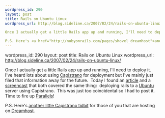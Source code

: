 ```yaml
--- 
wordpress_id: 290
layout: post
title: Rails on Ubuntu Linux
wordpress_url: http://blog.sideline.ca/2007/02/24/rails-on-ubuntu-linux/

Once I actually get a little Rails app up and running, I'll need to deploy it.  I've heard lots about using <a href="http://manuals.rubyonrails.org/read/book/17">Capistrano</a> for deployment but I've mainly just filed that information away for the future.  Today I found an <a href="http://wiki.slicehost.com/doku.php?id=automated_rails_install_and_deployment_with_deprec_capistrano">article</a> and a <a href="http://www.bestechvideos.com/2007/01/14/building-a-full-rails-stack-on-ubuntu-using-depreccapistrano/">screencast</a> that both covered the same thing:  deploying rails to a <a href="http://www.ubuntu.com/">Ubuntu</a> server using Capistrano.  This was just too coincidental so I had to post it.  Time to fire up <a href="http://www.parallels.com/">Parallels</a>!

P.S. Here's <a href="http://nubyonrails.com/pages/shovel_dreamhost">another little Capistrano tidbit</a> for those of you that are hosting on <a href="http://www.dreamhost.com">Dreamhost</a>.
--- 
```

wordpress_id: 290
layout: post
title: Rails on Ubuntu Linux
wordpress_url: http://blog.sideline.ca/2007/02/24/rails-on-ubuntu-linux/

Once I actually get a little Rails app up and running, I'll need to deploy it.  I've heard lots about using <a href="http://manuals.rubyonrails.org/read/book/17">Capistrano</a> for deployment but I've mainly just filed that information away for the future.  Today I found an <a href="http://wiki.slicehost.com/doku.php?id=automated_rails_install_and_deployment_with_deprec_capistrano">article</a> and a <a href="http://www.bestechvideos.com/2007/01/14/building-a-full-rails-stack-on-ubuntu-using-depreccapistrano/">screencast</a> that both covered the same thing:  deploying rails to a <a href="http://www.ubuntu.com/">Ubuntu</a> server using Capistrano.  This was just too coincidental so I had to post it.  Time to fire up <a href="http://www.parallels.com/">Parallels</a>!

P.S. Here's <a href="http://nubyonrails.com/pages/shovel_dreamhost">another little Capistrano tidbit</a> for those of you that are hosting on <a href="http://www.dreamhost.com">Dreamhost</a>.
